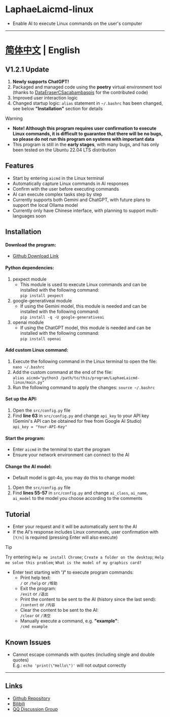 # LaphaeLaicmd-linux

- Enable AI to execute Linux commands on the user's computer

---

# [简体中文](https://github.com/LaphaeL12304/LaphaeLaicmd-linux/blob/main/README_zh.md) | English

## V1.2.1 Update

1. **Newly supports ChatGPT!**
2. Packaged and managed code using the **poetry** virtual environment tool (thanks to [DataEraserC](https://github.com/DataEraserC)[Sacabambaspis](https://github.com/DataEraserC) for the contributed code)
3. Improved user interaction logic
4. Changed startup logic: `alias` statement in `~/.bashrc` has been changed, see below **"Installation"** section for details

> [!WARNING]
>
> - **Note! Although this program requires user confirmation to execute Linux commands, it is difficult to guarantee that there will be no bugs, so please do not run this program on systems with important data**
> - This program is still in the **early stages**, with many bugs, and has only been tested on the Ubuntu 22.04 LTS distribution

## Features

- Start by entering `aicmd` in the Linux terminal
- Automatically capture Linux commands in AI responses
- Confirm with the user before executing commands
- AI can execute complex tasks step by step
- Currently supports both Gemini and ChatGPT, with future plans to support the local Ollama model
- Currently only have Chinese interface, with planning to support multi-languages soon

## Installation

#### Download the program:

- [Github Download Link](https://github.com/LaphaeL12304/LaphaeLaicmd-linux/archive/refs/heads/main.zip)

#### Python dependencies:

1. pexpect module
   - This module is used to execute Linux commands and can be installed with the following command:  
     `pip install pexpect`
2. google-generativeai module
   - If using the Gemini model, this module is needed and can be installed with the following command:  
     `pip install -q -U google-generativeai`
3. openai module
   - If using the ChatGPT model, this module is needed and can be installed with the following command:  
     `pip install openai`

#### Add custom Linux command:

1. Execute the following command in the Linux terminal to open the file:  
   `nano ~/.bashrc`
2. Add the custom command at the end of the file:  
   `alias aicmd="python3 /path/to/this/program/LaphaeLaicmd-linux/main.py"`
3. Run the following command to apply the changes:
   `source ~/.bashrc`

#### Set up the API:

1. Open the `src/config.py` file
2. Find **line 63** in `src/config.py` and change `api_key` to your API key (Gemini's API can be obtained for free from Google AI Studio)  
   `api_key = "Your-API-Key"`

#### Start the program:

- Enter `aicmd` in the terminal to start the program
- Ensure your network environment can connect to the AI

#### Change the AI model:

- Default model is gpt-4o, you may do this to change model:

1. Open the `src/config.py` file
2. Find **lines 55-57** in `src/config.py` and change `ai_class`, `ai_name`, `ai_model` to the model you choose according to the comments

## Tutorial

- Enter your request and it will be automatically sent to the AI
- If the AI's response includes Linux commands, user confirmation with `[Y/n]` is required (pressing Enter will also execute)

> [!TIP]
>
> Try entering `Help me install Chrome`; `Create a folder on the desktop`; `Help me solve this problem`; `What is the model of my graphics card?`

- Enter text starting with **'/'** to execute program commands:
  - Print help text:  
    `/` or `/help` or `/帮助` 
  - Exit the program:  
    `/exit` or `/退出`
  - Print the content to be sent to the AI (history since the last send):  
    `/content` or `/内容`
  - Clear the content to be sent to the AI:  
    `/clear` or `/清空`
  - Manually execute a command, e.g. **"example"**:  
    `/cmd example`

## Known Issues

- Cannot escape commands with quotes (including single and double quotes)  
  E.g.: `echo 'print(\"Hello\")'` will not output correctly

---

## Links

- [Github Repository](https://github.com/LaphaeL12304/LaphaeLaicmd-linux)
- [Bilibili](https://space.bilibili.com/454973135?spm_id_from=333.337.0.0)
- [QQ Discussion Group](http://qm.qq.com/cgi-bin/qm/qr?_wv=1027&k=hE0n_WloYeCndEoIMKjXK5V13yFhswDC&authKey=escV%2FqTpM7dCaNduH1ibLzhp1rIxMCE%2FiMH07XES9Z3yXC9iWbgWkW4h7nPZ7hHJ&noverify=0&group_code=893275911)
